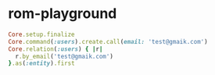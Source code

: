 # rom-playground

```ruby
Core.setup.finalize
Core.command(:users).create.call(email: 'test@gmaik.com')
Core.relation(:users) { |r|
  r.by_email('test@gmaik.com')
}.as(:entity).first
```
